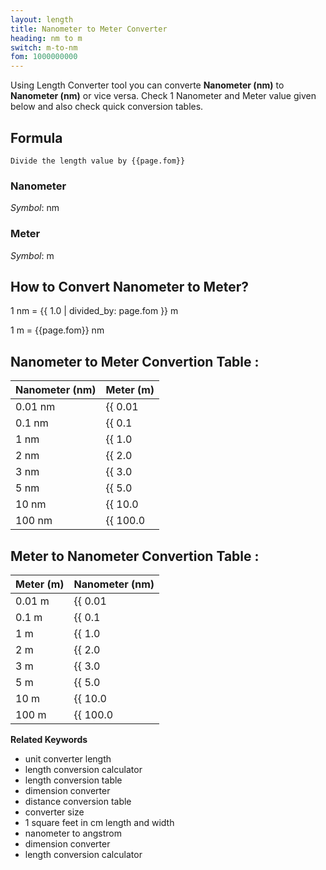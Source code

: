 ```yaml
---
layout: length
title: Nanometer to Meter Converter
heading: nm to m
switch: m-to-nm
fom: 1000000000
---
```


Using Length Converter tool you can converte **Nanometer (nm)** to **Nanometer (nm)** or vice versa. Check 1 Nanometer and Meter value given below and also check quick conversion tables.

## Formula
`Divide the length value by {{page.fom}}`

### Nanometer
*Symbol*: nm

### Meter
*Symbol*: m

## How to Convert Nanometer to Meter?
1 nm = {{ 1.0 | divided_by: page.fom }} m

1 m = {{page.fom}} nm

## Nanometer to Meter Convertion Table :

| Nanometer (nm) | Meter (m) |
| ---- | ---- |
| 0.01 nm | {{ 0.01 | divided_by: page.fom | round: 12 }} m |
| 0.1 nm | {{ 0.1 | divided_by: page.fom | round: 12 }} m |
| 1 nm | {{ 1.0 | divided_by: page.fom | round: 12 }} m |
| 2 nm | {{ 2.0 | divided_by: page.fom | round: 12 }} m |
| 3 nm | {{ 3.0 | divided_by: page.fom | round: 12 }} m |
| 5 nm | {{ 5.0 | divided_by: page.fom | round: 12 }} m |
| 10 nm | {{ 10.0 | divided_by: page.fom | round: 12 }} m |
| 100 nm | {{ 100.0 | divided_by: page.fom | round: 12 }} m |

## Meter to Nanometer Convertion Table :

| Meter (m) | Nanometer (nm) |
| ---- | ---- |
| 0.01 m | {{ 0.01 | times: page.fom | round: 12 }} nm |
| 0.1 m | {{ 0.1 | times: page.fom | round: 12 }} nm |
| 1 m | {{ 1.0 | times: page.fom | round: 12 }} nm |
| 2 m | {{ 2.0 | times: page.fom | round: 12 }} nm |
| 3 m | {{ 3.0 | times: page.fom | round: 12 }} nm |
| 5 m | {{ 5.0 | times: page.fom | round: 12 }} nm |
| 10 m | {{ 10.0 | times: page.fom | round: 12 }} nm |
| 100 m | {{ 100.0 | times: page.fom | round: 12 }} nm |

<script>
selectInput[0].selected = true
selectOutput[7].selected = true
</script>

  **Related Keywords**

  <ul class='relatedKeyword'>
    <li>unit converter length</li>
    <li>length conversion calculator</li>
    <li>length conversion table</li>
    <li>dimension converter</li>
    <li>distance conversion table</li>
    <li>converter size</li>
    <li>1 square feet in cm length and width</li>
    <li>nanometer to angstrom</li>
    <li>dimension converter</li>
    <li>length conversion calculator</li>
  </ul>
  